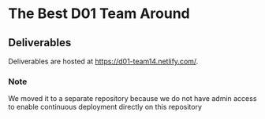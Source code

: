 # The Best D01 Team Around

## Deliverables
Deliverables are hosted at https://d01-team14.netlify.com/.

### Note
We moved it to a separate repository because we do not have admin access to enable continuous deployment directly on this repository
